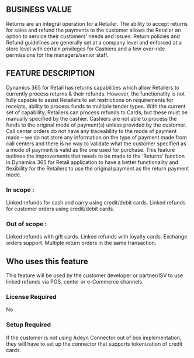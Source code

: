 ## BUSINESS VALUE
Returns are an integral operation for a Retailer. The ability to accept returns for sales and refund the payments to the customer allows the Retailer an option to service their customers’ needs and issues. Return policies and Refund guidelines are generally set at a company level and enforced at a store level with certain privileges for Cashiers and a few over-ride permissions for the managers/senior staff.  
 
 
## FEATURE DESCRIPTION
Dynamics 365 for Retail has returns capabilities which allow Retailers to currently process returns & their refunds. However, the functionality is not fully capable to assist Retailers to set restrictions on requirements for receipts, ability to process funds to multiple tender types. With the current set of capability, Retailers can process refunds to Cards, but these must be manually specified by the cashier. Cashiers are not able to process the funds to the original mode of payment(s) unless provided by the customer. Call center orders do not have any traceability to the mode of payment made – we do not store any information on the type of payment made from call centers and there is no way to validate what the customer specified as a mode of payment is valid as the one used for purchase. 
This feature outlines the improvements that needs to be made to the ‘Returns’ function in Dynamics 365 for Retail application to have a better functionality and flexibility for the Retailers to use the original payment as the return payment mode. 
 
### In scope :
Linked refunds for cash and carry using credit/debit cards.
Linked refunds for customer orders using credit/debit cards.
 
### Out of scope :
Linked refunds with gift cards.
Linked refunds with loyalty cards.
Exchange orders support.
Multiple return orders in the same transaction.
 
 
## Who uses this feature
This feature will be used by the customer developer or partner/ISV to use linked refunds via POS, center or e-Commerce channels.
 
### License Required
No
 
### Setup Required
If the customer is not using Adeyn Connector out of box implementation, they will have to set up the connector that supports tokenization of credit cards.

